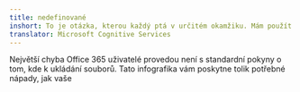 ```yaml
---
title: nedefinované
inshort: To je otázka, kterou každý ptá v určitém okamžiku. Mám použít SharePoint nebo OneDrive pro podnikání?
translator: Microsoft Cognitive Services
---
```



Největší chyba Office 365 uživatelé provedou není s standardní pokyny o tom, kde k ukládání souborů. Tato infografika vám poskytne tolik potřebné nápady, jak vaše 


